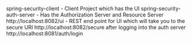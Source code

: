 spring-security-client - Client Project which has the UI
spring-security-auth-server - Has the Authorization Server and Resource Server
http://localhost:8082/ui - REST end point for UI which will take you to the secure URI http://localhost:8082/secure after logging into the auth server http://localhost:8081/auth/login
